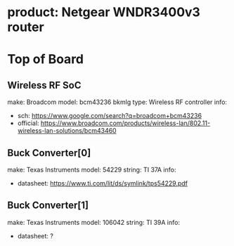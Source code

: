 # product: Netgear WNDR3400v3 router

# Top of Board
## Wireless RF SoC
make: Broadcom
model: bcm43236 bkmlg
type: Wireless RF controller
info:
- sch: https://www.google.com/search?q=broadcom+bcm43236
- official: https://www.broadcom.com/products/wireless-lan/802.11-wireless-lan-solutions/bcm43460

## Buck Converter[0]
make: Texas Instruments
model: 54229
string: TI 37A
info:
- datasheet: https://www.ti.com/lit/ds/symlink/tps54229.pdf

## Buck Converter[1]
make: Texas Instruments
model: 106042
string: TI 39A
info:
- datasheet: ?
